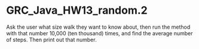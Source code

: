 # GRC_Java_HW13_random.2
Ask the user what size walk they want to know about, then run the method with that number 10,000 (ten thousand) times, and find the average  number of steps.  Then print out that number.
